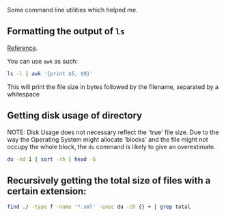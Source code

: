 Some command line utilities which helped me.

## Formatting the output of `ls`
[Reference](https://unix.stackexchange.com/a/22224).

You can use `awk` as such:
```sh
ls -l | awk '{print $5, $9}'
```

This will print the file size in bytes followed by the filename, separated by a whitespace

## Getting disk usage of directory
NOTE: Disk Usage does not necessary reflect the 'true' file size. Due to the way the Operating System might allocate 'blocks' and the file might not occupy the whole block, the `du` command is likely to give an overestimate.
```sh
du -hd 1 | sort -rh | head -6
```

## Recursively getting the total size of files with a certain extension:
```sh
find ./ -type f -name '*.xml' -exec du -ch {} + | grep total
```
